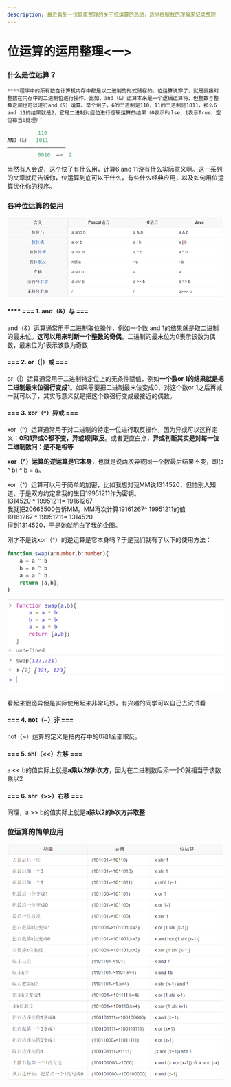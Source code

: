```yaml
---
description: 最近看到一位巨佬整理的关于位运算的总结，这里根据我的理解来记录整理
---
```


# 位运算的运用整理&lt;一&gt;

###  **什么是位运算？**

    ****程序中的所有数在计算机内存中都是以二进制的形式储存的。位运算说穿了，就是直接对整数在内存中的二进制位进行操作。比如，and（&）运算本来是一个逻辑运算符，但整数与整数之间也可以进行and（&）运算。举个例子，6的二进制是110，11的二进制是1011，那么6 and 11的结果就是2，它是二进制对应位进行逻辑运算的结果（0表示False，1表示True，空位都当0处理）：

```cpp
          110
AND（&）  1011
———————————————————
          0010  –>  2
```

当然有人会说，这个快了有什么用，计算6 and 11没有什么实际意义啊。这一系列的文章就将告诉你，位运算到底可以干什么，有些什么经典应用，以及如何用位运算优化你的程序。



### **各种位运算的使用**

![&#x6765;&#x6E90;&#xFF1A;&#x767E;&#x5EA6;&#x767E;&#x79D1;&#xFF08;&#x6574;&#x4E2A;&#x767E;&#x79D1;&#x4E0A;&#x5B8C;&#x5168;&#x662F;Matrix67&#x5927;&#x795E;&#x7684;&#x535A;&#x5BA2;&#x5185;&#x5BB9;&#x590D;&#x5236;&#xFF09;](../.gitbook/assets/image%20%2828%29.png)

####   **** === 1. and（&）与 ===

   and（&）运算通常用于二进制取位操作，例如一个数 and 1的结果就是取二进制的最末位。**这可以用来判断一个整数的奇偶**，二进制的最末位为0表示该数为偶数，最末位为1表示该数为奇数



####    === 2. or（\|）或 ===

   or（\|）运算通常用于二进制特定位上的无条件赋值，例如**一个数or 1的结果就是把二进制最末位强行变成1**。如果需要把二进制最末位变成0，对这个数or 1之后再减一就可以了，其实际意义就是把这个数强行变成最接近的偶数。



####    === 3. xor（^）异或 === 

xor（^）运算通常用于对二进制的特定一位进行取反操作，因为异或可以这样定义：**0和1异或0都不变，异或1则取反**。或者更直白点，**异或判断其实是对每一位二进制数问：是不是相等**  
  
**xor（^）运算的逆运算是它本身**，也就是说两次异或同一个数最后结果不变，即\(a ^ b\) ^ b = a。  
  
xor（^）运算可以用于简单的加密，比如我想对我MM说1314520，但怕别人知道，于是双方约定拿我的生日19951211作为密钥。  
1314520 ^ 19951211= 19161267  
我就把20665500告诉MM。MM再次计算19161267^ 19951211的值  
19161267 ^ 19951211= 1314520  
得到1314520，于是她就明白了我的企图。

刚才不是说xor（^）的逆运算是它本身吗？于是我们就有了以下的使用方法：

```typescript
function swap(a:number,b:number){
    a = a ^ b
    b = a ^ b
    a = a ^ b
    return [a,b];
}
```

![](../.gitbook/assets/image%20%2826%29.png)

看起来很诡异但是实际使用起来非常巧妙，有兴趣的同学可以自己去试试看



####    === 4. not（~）非 ===

not（~）运算的定义是把内存中的0和1全部取反。



####    === 5. shl（&lt;&lt;）左移 ===

a &lt;&lt; b的值实际上就是**a乘以2的b次方**，因为在二进制数后添一个0就相当于该数乘以2



####    === 6. shr（&gt;&gt;）右移 ===

同理，a &gt;&gt; b的值实际上就是**a除以2的b次方并取整**

### 

### **位运算的简单应用**

![&#x6765;&#x6E90;&#xFF1A;&#x767E;&#x5EA6;&#x767E;&#x79D1;&#xFF08;&#x56FE;&#x5012;&#x662F;&#x767E;&#x5EA6;&#x767E;&#x79D1;&#x81EA;&#x5DF1;&#x6574;&#x7684;&#xFF09;](../.gitbook/assets/image%20%2827%29.png)



